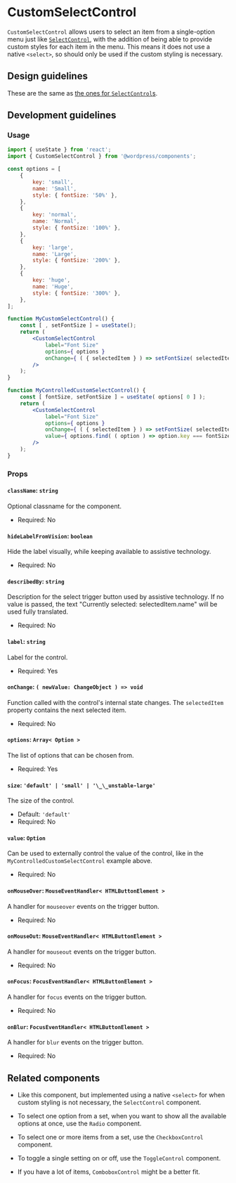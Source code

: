 # CustomSelectControl

`CustomSelectControl` allows users to select an item from a single-option menu just like [`SelectControl`](/packages/components/src/select-control/readme.md), with the addition of being able to provide custom styles for each item in the menu. This means it does not use a native `<select>`, so should only be used if the custom styling is necessary.

## Design guidelines

These are the same as [the ones for `SelectControl`s](/packages/components/src/select-control/readme.md#design-guidelines).

## Development guidelines

### Usage

```jsx
import { useState } from 'react';
import { CustomSelectControl } from '@wordpress/components';

const options = [
	{
		key: 'small',
		name: 'Small',
		style: { fontSize: '50%' },
	},
	{
		key: 'normal',
		name: 'Normal',
		style: { fontSize: '100%' },
	},
	{
		key: 'large',
		name: 'Large',
		style: { fontSize: '200%' },
	},
	{
		key: 'huge',
		name: 'Huge',
		style: { fontSize: '300%' },
	},
];

function MyCustomSelectControl() {
	const [ , setFontSize ] = useState();
	return (
		<CustomSelectControl
			label="Font Size"
			options={ options }
			onChange={ ( { selectedItem } ) => setFontSize( selectedItem ) }
		/>
	);
}

function MyControlledCustomSelectControl() {
	const [ fontSize, setFontSize ] = useState( options[ 0 ] );
	return (
		<CustomSelectControl
			label="Font Size"
			options={ options }
			onChange={ ( { selectedItem } ) => setFontSize( selectedItem ) }
			value={ options.find( ( option ) => option.key === fontSize.key ) }
		/>
	);
}
```

### Props

#### `className`: `string`

Optional classname for the component.

-   Required: No

#### `hideLabelFromVision`: `boolean`

Hide the label visually, while keeping available to assistive technology.

-   Required: No

#### `describedBy`: `string`

Description for the select trigger button used by assistive technology. If no value is passed, the text "Currently selected: selectedItem.name" will be used fully translated.

-   Required: No

#### `label`: `string`

Label for the control.

-   Required: Yes

#### `onChange`: `( newValue: ChangeObject ) => void`

Function called with the control's internal state changes. The `selectedItem` property contains the next selected item.

-   Required: No

#### `options`: `Array< Option >`

The list of options that can be chosen from.

-   Required: Yes

#### `size`: `'default' | 'small' | '\_\_unstable-large'`

The size of the control.

-   Default: `'default'`
-   Required: No

#### `value`: `Option`

Can be used to externally control the value of the control, like in the `MyControlledCustomSelectControl` example above.

-   Required: No

#### `onMouseOver`: `MouseEventHandler< HTMLButtonElement >`

A handler for `mouseover` events on the trigger button.

-   Required: No

#### `onMouseOut`: `MouseEventHandler< HTMLButtonElement >`

A handler for `mouseout` events on the trigger button.

-   Required: No

#### `onFocus`: `FocusEventHandler< HTMLButtonElement >`

A handler for `focus` events on the trigger button.

-   Required: No

#### `onBlur`: `FocusEventHandler< HTMLButtonElement >`

A handler for `blur` events on the trigger button.

-   Required: No

## Related components

-   Like this component, but implemented using a native `<select>` for when custom styling is not necessary, the `SelectControl` component.

-   To select one option from a set, when you want to show all the available options at once, use the `Radio` component.
-   To select one or more items from a set, use the `CheckboxControl` component.
-   To toggle a single setting on or off, use the `ToggleControl` component.

-   If you have a lot of items, `ComboboxControl` might be a better fit.
